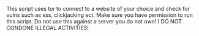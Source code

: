 This script uses tor to connect to a website of your choice
and check for vulns such as xss, clickjacking ect.
Make sure you have permission to run this script.
Do not use this against a server you do not own!
I DO NOT CONDONE ILLEGAL ACTIVITIES!
